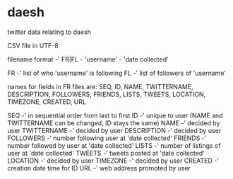 # daesh
twitter data relating to daesh

CSV file in UTF-8

filename format -' FR|FL - 'username' - 'date collected'

FR -' list of who 'username' is following
FL -' list of followers of 'username'

names for fields in FR files are: 
SEQ, ID, NAME, TWITTERNAME, DESCRIPTION, FOLLOWERS, FRIENDS, LISTS, TWEETS, LOCATION, TIMEZONE, CREATED, URL   

SEQ -' in sequential order from last to first
ID -' unique to user (NAME and TWITTERNAME can be changed, ID stays the same)
NAME -' decided by user
TWITTERNAME -' decided by user
DESCRIPTION -' decided by user
FOLLOWERS -' number following user at 'date collected'
FRIENDS -' number followed by user at 'date collected'
LISTS -' number of listings of user at 'date collected'
TWEETS -' tweets posted at 'date collected'
LOCATION -' decided by user
TIMEZONE -' decided by user
CREATED -' creation date time for ID
URL -' web address promoted by user
